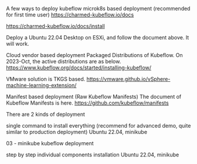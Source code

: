 A few ways to deploy kubeflow
microk8s based deployment (recommended for first time user)
https://charmed-kubeflow.io/docs

https://charmed-kubeflow.io/docs/install

Deploy a Ubuntu 22.04 Desktop on ESXi, and follow the document above. It will work.

Cloud vendor based deployment
Packaged Distributions of Kubeflow. On 2023-Oct, the active distributions are as below. https://www.kubeflow.org/docs/started/installing-kubeflow/

VMware solution is TKGS based. https://vmware.github.io/vSphere-machine-learning-extension/



Manifest based deployment (Raw Kubeflow Manifests)
The document of Kubeflow Manifests is here. https://github.com/kubeflow/manifests

There are 2 kinds of deployment

single command to install everything (recommend for advanced demo, quite similar to production deployment)
Ubuntu 22.04, minikube

03 - minikube kubeflow deployment

step by step individual components installation
Ubuntu 22.04, minikube



